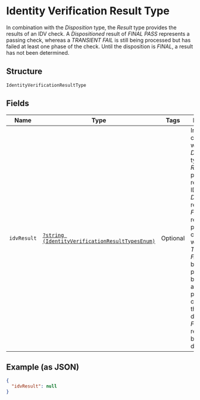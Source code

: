 
# Identity Verification Result Type

In combination with the <i>Disposition</i> type, the <i>Result</i> type provides the results of an IDV check. A <i>Dispositioned</i> result of <i>FINAL PASS</i> represents a passing check, whereas a <i>TRANSIENT FAIL</i> is still being processed but has failed at least one phase of the check. Until the disposition is <i>FINAL</i>, a result has not been determined.

## Structure

`IdentityVerificationResultType`

## Fields

| Name | Type | Tags | Description | Getter | Setter |
|  --- | --- | --- | --- | --- | --- |
| `idvResult` | [`?string (IdentityVerificationResultTypesEnum)`](../../doc/models/identity-verification-result-types-enum.md) | Optional | In combination with the <i>Disposition</i> type, the <i>Result</i> type provides the results of an IDV check. A <i>Dispositioned</i> result of <i>FINAL PASS</i> represents a passing check, whereas a <i>TRANSIENT FAIL</i> is still being processed but has failed at least one phase of the check. Until the disposition is <i>FINAL</i>, a result has not been determined. | getIdvResult(): ?string | setIdvResult(?string idvResult): void |

## Example (as JSON)

```json
{
  "idvResult": null
}
```

